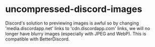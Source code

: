 # uncompressed-discord-images
Discord's solution to previewing images is awful so by changing 'media.discordapp.net' links to 'cdn.discordapp.com' links, we will no longer have blurry images (especially with JPEG and WebP).
This is compatible with BetterDiscord.
